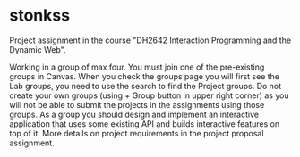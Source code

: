 # stonkss
Project assignment in the course "DH2642  Interaction Programming and the Dynamic Web". 

Working in a group of max four. You must join one of the pre-existing groups in Canvas. When you check the groups page you will first see the Lab groups, you need to use the search to find the Project groups. Do not create your own groups (using + Group button in upper right corner) as you will not be able to submit the projects in the assignments using those groups.  As a group you should design and implement an interactive application that uses some existing API and builds interactive features on top of it. More details on project requirements in the project proposal assignment. 
